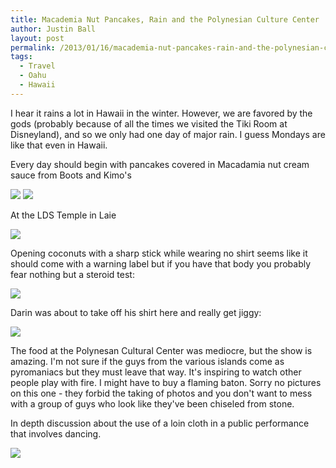 ```yaml
---
title: Macademia Nut Pancakes, Rain and the Polynesian Culture Center
author: Justin Ball
layout: post
permalink: /2013/01/16/macademia-nut-pancakes-rain-and-the-polynesian-culture-center/
tags:
  - Travel
  - Oahu
  - Hawaii
---
```


I hear it rains a lot in Hawaii in the winter. However, we are favored by the gods (probably because of all the times we visited the Tiki Room at Disneyland), and so we only had one day of major rain. I guess Mondays are like that even in Hawaii.

Every day should begin with pancakes covered in Macadamia nut cream sauce from Boots and Kimo's


 <img class="scale-image" src="/images/posts/2013/01/IMG_1683.jpg" />
 <img class="scale-image" src="/images/posts/2013/01/IMG_1684.jpg" />

At the LDS Temple in Laie


 <img class="scale-image" src="/images/posts/2013/01/IMG_1694.jpg" />

Opening coconuts with a sharp stick while wearing no shirt seems like it should come with a warning label but if you have that body you probably fear nothing but a steroid test:


 <img class="scale-image" src="/images/posts/2013/01/IMG_1701.jpg" />

Darin was about to take off his shirt here and really get jiggy:


 <img class="scale-image" src="/images/posts/2013/01/IMG_1708.jpg" />

The food at the Polynesan Cultural Center was mediocre, but the show is amazing. I'm not sure if the guys from the various islands come as pyromaniacs but they must leave that way. It's inspiring to watch other people play with fire. I might have to buy a flaming baton. Sorry no pictures on this one - they forbid the taking of photos and you don't want to mess with a group of guys who look like they've been chiseled from stone.

In depth discussion about the use of a loin cloth in a public performance that involves dancing.


 <img class="scale-image" src="/images/posts/2013/01/IMG_1713.jpg" />